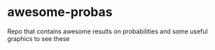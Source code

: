 # awesome-probas
Repo that contains awesome results on probabilities and some useful graphics to see these
